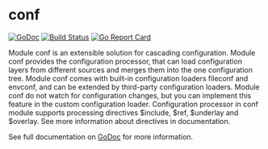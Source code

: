 # conf

[![GoDoc](https://godoc.org/github.com/iph0/conf?status.svg)](https://godoc.org/github.com/iph0/conf/v2) [![Build Status](https://travis-ci.org/iph0/conf.svg?branch=master)](https://travis-ci.org/iph0/conf) [![Go Report Card](https://goreportcard.com/badge/github.com/iph0/conf)](https://goreportcard.com/report/github.com/iph0/conf)

Module conf is an extensible solution for cascading configuration. Module conf
provides the configuration processor, that can load configuration layers from
different sources and merges them into the one configuration tree. Module conf
comes with built-in configuration loaders fileconf and envconf, and can be
extended by third-party configuration loaders. Module conf do not watch for
configuration changes, but you can implement this feature in the custom
configuration loader. Configuration processor in conf module supports processing
directives $include, $ref, $underlay and $overlay. See more information about
directives in documentation.

See full documentation on [GoDoc](https://godoc.org/github.com/iph0/conf/v2) for
more information.
